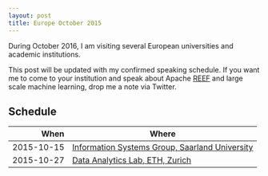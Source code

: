 ```yaml
---
layout: post
title: Europe October 2015
---
```


During October 2016, I am visiting several European universities and academic
institutions.

This post will be updated with my confirmed speaking schedule. If you want me to
come to your institution and speak about Apache [REEF] and large scale  machine
learning, drop me a note via Twitter.

## Schedule

When       | Where
----------:|------
2015-10-15 | [Information Systems Group, Saarland University][JD]
2015-10-27 | [Data Analytics Lab, ETH, Zurich][ETH]


[REEF]: http://reef.apache.org
[ETH]: http://www.da.inf.ethz.ch/
[JD]: https://infosys.cs.uni-saarland.de/
